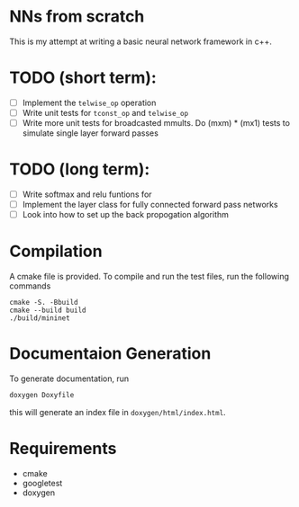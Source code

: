 # NNs from scratch
This is my attempt at writing a basic neural network framework in c++.

# TODO (short term):
- [ ] Implement the `telwise_op` operation
- [ ] Write unit tests for `tconst_op` and `telwise_op`
- [ ] Write more unit tests for broadcasted mmults. Do (mxm) * (mx1) tests to simulate single layer forward passes
# TODO (long term):
- [ ] Write softmax and relu funtions for
- [ ] Implement the layer class for fully connected forward pass networks
- [ ] Look into how to set up the back propogation algorithm

# Compilation
A cmake file is provided. To compile and run the test files, run the following commands

```
cmake -S. -Bbuild
cmake --build build
./build/mininet
```
# Documentaion Generation
To generate documentation, run 
```bash
doxygen Doxyfile
``` 
this will generate an index file in `doxygen/html/index.html`.


# Requirements
- cmake
- googletest
- doxygen